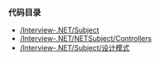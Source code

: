### 代码目录
+ [/Interview-.NET/Subject](Interview-.NET/Subject)
+ [/Interview-.NET/NETSubject/Controllers](NETSubject/Controllers)
+ [/Interview-.NET/Subject/设计模式](Subject/设计模式)
 
